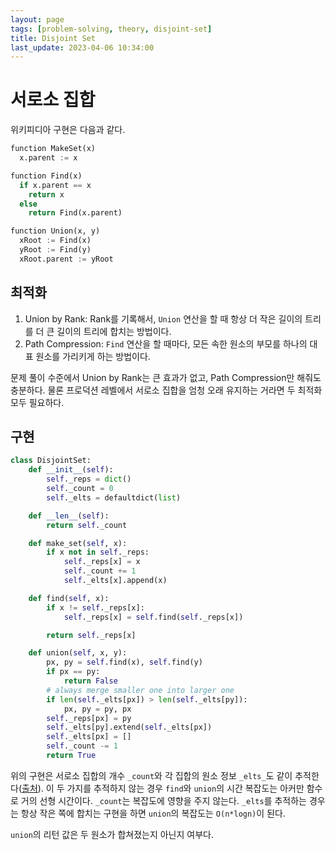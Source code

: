 ```yaml
---
layout: page
tags: [problem-solving, theory, disjoint-set]
title: Disjoint Set
last_update: 2023-04-06 10:34:00
---
```


# 서로소 집합

 위키피디아 구현은 다음과 같다.

```python
function MakeSet(x)
  x.parent := x

function Find(x)
  if x.parent == x
    return x
  else
    return Find(x.parent)

function Union(x, y)
  xRoot := Find(x)
  yRoot := Find(y)
  xRoot.parent := yRoot
```

## 최적화
 1. Union by Rank: Rank를 기록해서, `Union` 연산을 할 때 항상 더 작은
    길이의 트리를 더 큰 길이의 트리에 합치는 방법이다.
 2. Path Compression: `Find` 연산을 할 때마다, 모든 속한 원소의 부모를
    하나의 대표 원소를 가리키게 하는 방법이다.

 문제 풀이 수준에서 Union by Rank는 큰 효과가 없고, Path Compression만
 해줘도 충분하다. 물론 프로덕션 레벨에서 서로소 집합을 엄청 오래
 유지하는 거라면 두 최적화 모두 필요하다.

## 구현

```python
class DisjointSet:
    def __init__(self):
        self._reps = dict()
        self._count = 0
        self._elts = defaultdict(list)

    def __len__(self):
        return self._count

    def make_set(self, x):
        if x not in self._reps:
            self._reps[x] = x
            self._count += 1
            self._elts[x].append(x)

    def find(self, x):
        if x != self._reps[x]:
            self._reps[x] = self.find(self._reps[x])

        return self._reps[x]

    def union(self, x, y):
        px, py = self.find(x), self.find(y)
        if px == py:
            return False
        # always merge smaller one into larger one
        if len(self._elts[px]) > len(self._elts[py]):
            px, py = py, px
        self._reps[px] = py
        self._elts[py].extend(self._elts[px])
        self._elts[px] = []
        self._count -= 1
        return True
```

 위의 구현은 서로소 집합의 개수 `_count`와 각 집합의 원소 정보
 `_elts_`도 같이
 추적한다([출처](https://pstopia.github.io/notes/data-structure/disjoint-set/)). 이
 두 가지를 추적하지 않는 경우 `find`와 `union`의 시간 복잡도는 아커만
 함수로 거의 선형 시간이다. `_count`는 복잡도에 영향을 주지
 않는다. `_elts`를 추적하는 경우는 항상 작은 쪽에 합치는 구현을 하면
 `union`의 복잡도는 `O(n*logn)`이 된다.

 `union`의 리턴 값은 두 원소가 합쳐졌는지 아닌지 여부다.
